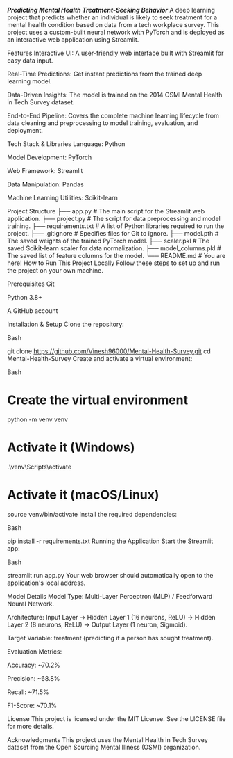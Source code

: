 ***Predicting Mental Health Treatment-Seeking Behavior***
A deep learning project that predicts whether an individual is likely to seek treatment for a mental health condition based on data from a tech workplace survey. This project uses a custom-built neural network with PyTorch and is deployed as an interactive web application using Streamlit.


Features
Interactive UI: A user-friendly web interface built with Streamlit for easy data input.

Real-Time Predictions: Get instant predictions from the trained deep learning model.

Data-Driven Insights: The model is trained on the 2014 OSMI Mental Health in Tech Survey dataset.

End-to-End Pipeline: Covers the complete machine learning lifecycle from data cleaning and preprocessing to model training, evaluation, and deployment.

Tech Stack & Libraries
Language: Python

Model Development: PyTorch

Web Framework: Streamlit

Data Manipulation: Pandas

Machine Learning Utilities: Scikit-learn

Project Structure
├── app.py                  # The main script for the Streamlit web application.
├── project.py              # The script for data preprocessing and model training.
├── requirements.txt        # A list of Python libraries required to run the project.
├── .gitignore              # Specifies files for Git to ignore.
├── model.pth               # The saved weights of the trained PyTorch model.
├── scaler.pkl              # The saved Scikit-learn scaler for data normalization.
├── model_columns.pkl       # The saved list of feature columns for the model.
└── README.md               # You are here!
How to Run This Project Locally
Follow these steps to set up and run the project on your own machine.

Prerequisites
Git

Python 3.8+

A GitHub account

Installation & Setup
Clone the repository:

Bash

git clone https://github.com/Vinesh96000/Mental-Health-Survey.git
cd Mental-Health-Survey
Create and activate a virtual environment:

Bash

# Create the virtual environment
python -m venv venv

# Activate it (Windows)
.\venv\Scripts\activate

# Activate it (macOS/Linux)
source venv/bin/activate
Install the required dependencies:

Bash

pip install -r requirements.txt
Running the Application
Start the Streamlit app:

Bash

streamlit run app.py
Your web browser should automatically open to the application's local address.

Model Details
Model Type: Multi-Layer Perceptron (MLP) / Feedforward Neural Network.

Architecture: Input Layer -> Hidden Layer 1 (16 neurons, ReLU) -> Hidden Layer 2 (8 neurons, ReLU) -> Output Layer (1 neuron, Sigmoid).

Target Variable: treatment (predicting if a person has sought treatment).

Evaluation Metrics:

Accuracy: ~70.2%

Precision: ~68.8%

Recall: ~71.5%

F1-Score: ~70.1%

License
This project is licensed under the MIT License. See the LICENSE file for more details.

Acknowledgments
This project uses the Mental Health in Tech Survey dataset from the Open Sourcing Mental Illness (OSMI) organization.
